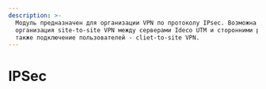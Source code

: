 ```yaml
---
description: >-
  Модуль предназначен для организации VPN по протоколу IPsec. Возможна
  организация site-to-site VPN между серверами Ideco UTM и сторонними роутерами,
  также подключение пользователей - cliet-to-site VPN.
---
```


# IPSec

